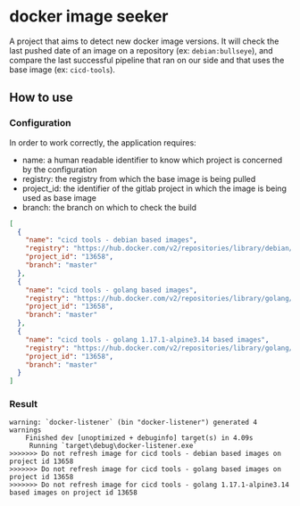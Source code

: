 # docker image seeker

A project that aims to detect new docker image versions.
It will check the last pushed date of an image on a repository (ex: `debian:bullseye`), and compare the last successful pipeline
that ran on our side and that uses the base image (ex: `cicd-tools`).

## How to use
### Configuration
In order to work correctly, the application requires:
- name: a human readable identifier to know which project is concerned by the configuration
- registry: the registry from which the base image is being pulled
- project_id: the identifier of the gitlab project in which the image is being used as base image
- branch: the branch on which to check the build
```json
[
  {
    "name": "cicd tools - debian based images",
    "registry": "https://hub.docker.com/v2/repositories/library/debian/tags/bullseye",
    "project_id": "13658",
    "branch": "master"
  },
  {
    "name": "cicd tools - golang based images",
    "registry": "https://hub.docker.com/v2/repositories/library/golang/tags/latest",
    "project_id": "13658",
    "branch": "master"
  },
  {
    "name": "cicd tools - golang 1.17.1-alpine3.14 based images",
    "registry": "https://hub.docker.com/v2/repositories/library/golang/tags/1.17.1-alpine3.14",
    "project_id": "13658",
    "branch": "master"
  }
]
```

### Result
```shell
warning: `docker-listener` (bin "docker-listener") generated 4 warnings
    Finished dev [unoptimized + debuginfo] target(s) in 4.09s
     Running `target\debug\docker-listener.exe`
>>>>>>> Do not refresh image for cicd tools - debian based images on project id 13658
>>>>>>> Do not refresh image for cicd tools - golang based images on project id 13658
>>>>>>> Do not refresh image for cicd tools - golang 1.17.1-alpine3.14 based images on project id 13658

```